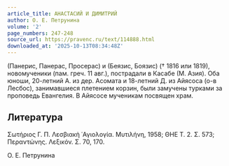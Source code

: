 ```yaml
---
article_title: АНАСТАСИЙ И ДИМИТРИЙ
author: О. Е. Петрунина
volume: '2'
page_numbers: 247-248
source_url: https://pravenc.ru/text/114888.html
downloaded_at: '2025-10-13T08:34:48Z'
---
```


(Панерис, Панерас, Просерас) и (Беязис, Боязис) († 1816 или 1819), новомученики (пам. греч. 11 авг.), пострадали в Касабе (М. Азия). Оба юноши, 20-летний А. из дер. Асомата и 18-летний Д. из Айясоса (о-в Лесбос), занимавшиеся плетением корзин, были замучены турками за проповедь Евангелия. В Айясосе мученикам посвящен храм.

## Литература

Σωτήριος Γ. Π. Λεσβιακὴ ῾Αγιολογία. Μυτιλήνη, 1958; ΘΗΕ Τ. 2. Σ. 573; 
Περαντώνης. Λεξικόν. Σ. 70, 170.

О. Е. Петрунина
